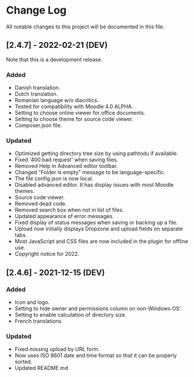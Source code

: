 # Change Log
All notable changes to this project will be documented in this file.

## [2.4.7] - 2022-02-21 (DEV)

Note that this is a development release.

### Added
- Danish translation.
- Dutch translation.
- Romanian language w/o diacritics.
- Tested for compatibility with Moodle 4.0 ALPHA.
- Setting to choose online viewer for office documents.
- Setting to choose theme for source code viewer.
- Composer.json file.

### Updated
- Optimized getting directory tree size by using pathtodu if available.
- Fixed '400 bad request' when saving files.
- Removed Help in Advanced editor toolbar.
- Changed "Folder is empty" message to be language-specific.
- The file config.json is now local.
- Disabled advanced editor. It has display issues with most Moodle themes.
- Source code viewer.
- Removed dead code.
- Removed search box when not in list of files.
- Updated appearance of error messages.
- Fixed display of status messages when saving or backing up a file.
- Upload now initially displays Dropzone and upload fields on separate tabs.
- Most JavaScript and CSS files are now included in the plugin for offline use.
- Copyright notice for 2022.

## [2.4.6] - 2021-12-15 (DEV)

### Added
- Icon and logo.
- Setting to hide owner and permissions column on non-Windows OS'.
- Setting to enable calculation of directory size.
- French translations

### Updated
- Fixed missing upload by URL form.
- Now uses ISO 8601 date and time format so that it can be properly sorted.
- Updated README.md
